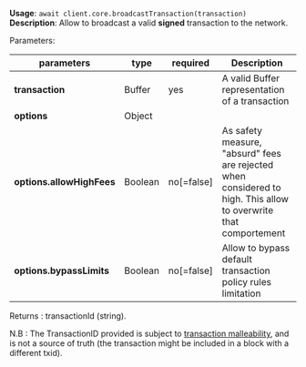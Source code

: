 **Usage**: `await client.core.broadcastTransaction(transaction)`  
**Description**: Allow to broadcast a valid **signed** transaction to the network.

Parameters:

| parameters                | type    | required   | Description                                                                                                      |
| ------------------------- | ------- | ---------- | ---------------------------------------------------------------------------------------------------------------- |
| **transaction**           | Buffer  | yes        | A valid Buffer representation of a transaction                                                                   |
| **options**               | Object  |            |                                                                                                                  |
| **options.allowHighFees** | Boolean | no[=false] | As safety measure, "absurd" fees are rejected when considered to high. This allow to overwrite that comportement |
| **options.bypassLimits**  | Boolean | no[=false] | Allow to bypass default transaction policy rules limitation                                                      |

Returns : transactionId (string).

N.B : The TransactionID provided is subject to [transaction malleability](https://dashcore.readme.io/docs/core-guide-transactions-transaction-malleability), and is not a source of truth (the transaction might be included in a block with a different txid).